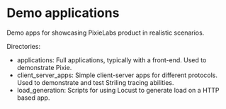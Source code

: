 # Demo applications

Demo apps for showcasing PixieLabs product in realistic scenarios.

Directories:
 - applications: Full applications, typically with a front-end. Used to demonstrate Pixie.
 - client_server_apps: Simple client-server apps for different protocols. Used to demonstrate and test Striling tracing abilities.
 - load_generation: Scripts for using Locust to generate load on a HTTP based app.

